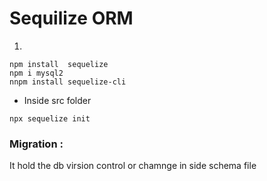 # Sequilize ORM
1.
```
npm install  sequelize
npm i mysql2
nnpm install sequelize-cli

```
- Inside src folder
```
npx sequelize init 
```



### Migration : 
It hold the db virsion control or chamnge in side schema file